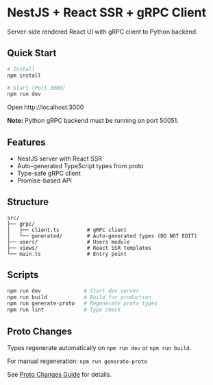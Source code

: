# NestJS + React SSR + gRPC Client

Server-side rendered React UI with gRPC client to Python backend.

## Quick Start

```bash
# Install
npm install

# Start (Port 3000)
npm run dev
```

Open http://localhost:3000

**Note:** Python gRPC backend must be running on port 50051.

## Features

- NestJS server with React SSR
- Auto-generated TypeScript types from proto
- Type-safe gRPC client
- Promise-based API

## Structure

```
src/
├── grpc/
│   ├── client.ts         # gRPC client
│   └── generated/        # Auto-generated types (DO NOT EDIT)
├── users/                # Users module
├── views/                # React SSR templates
└── main.ts               # Entry point
```

## Scripts

```bash
npm run dev              # Start dev server
npm run build            # Build for production
npm run generate-proto   # Regenerate proto types
npm run lint             # Type check
```

## Proto Changes

Types regenerate automatically on `npm run dev` or `npm run build`.

For manual regeneration: `npm run generate-proto`

See [Proto Changes Guide](../../docs/PROTO_CHANGES_GUIDE.md) for details.
